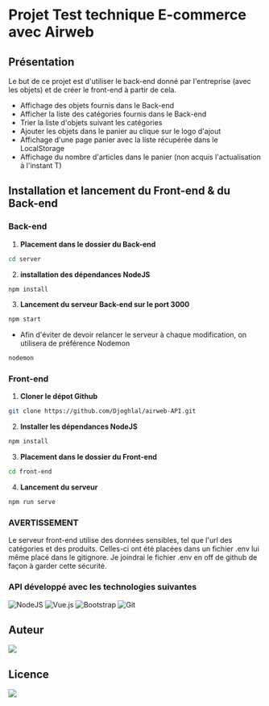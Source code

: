 # Projet Test technique E-commerce avec Airweb

## Présentation
Le but de ce projet est d'utiliser le back-end donné par l'entreprise (avec les objets) et de créer le front-end à partir de cela.
- Affichage des objets fournis dans le Back-end
- Afficher la liste des catégories fournis dans le Back-end
- Trier la liste d'objets suivant les catégories
- Ajouter les objets dans le panier au clique sur le logo d'ajout
- Affichage d'une page panier avec la liste récupérée dans le LocalStorage
- Affichage du nombre d'articles dans le panier (non acquis l'actualisation à l'instant T)


## Installation et lancement du Front-end & du Back-end
### Back-end
1. **Placement dans le dossier du Back-end**
```bash
cd server
```
2. **installation des dépendances NodeJS**
```bash
npm install
```
3. **Lancement du serveur Back-end sur le port 3000**
```bash
npm start
```
- Afin d'éviter de devoir relancer le serveur à chaque modification, on utilisera de préférence Nodemon
```bash
nodemon
```

### Front-end
1. **Cloner le dépot Github**
```bash
git clone https://github.com/Djoghlal/airweb-API.git
```

2. **Installer les dépendances NodeJS**
```bash
npm install
```

3. **Placement dans le dossier du Front-end**
```bash
cd front-end
```

4. **Lancement du serveur**
```bash
npm run serve
```

### AVERTISSEMENT
Le serveur front-end utilise des données sensibles, tel que l'url des catégories et des produits. Celles-ci ont été placées dans 
un fichier .env lui même placé dans le gitignore. Je joindrai le fichier .env en off de github de façon à garder cette sécurité.

### API développé avec les technologies suivantes
<img alt="NodeJS" src="https://img.shields.io/badge/node.js%20-%2343853D.svg?&style=for-the-badge&logo=node.js&logoColor=white"/>
<img alt="Vue.js" src="https://img.shields.io/badge/vuejs%20-%2335495e.svg?&style=for-the-badge&logo=vue.js&logoColor=%234FC08D"/>
<img alt="Bootstrap" src="https://img.shields.io/badge/bootstrap%20-%23563D7C.svg?&style=for-the-badge&logo=bootstrap&logoColor=white"/>
<img alt="Git" src="https://img.shields.io/badge/git%20-%23F05033.svg?&style=for-the-badge&logo=git&logoColor=white"/>

## Auteur
<img src='https://img.shields.io/badge/Autor-Djoghlal Mickaël-blue' />

## Licence 
<img src='https://forthebadge.com/images/badges/open-source.svg'/>